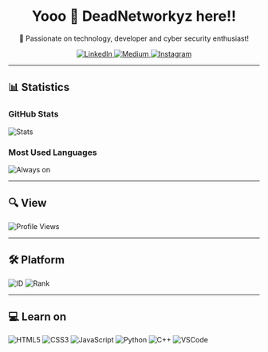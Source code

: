 <div align="center">
  <h1>Yooo 👋 DeadNetworkyz here!!</h1>
  <p>🌟 Passionate on technology, developer and cyber security enthusiast!</p>

  <!-- About me -->
  <p>
    <a href="https://www.linkedin.com/in/ida-bagus-kade-rama-ardana-720376310/" target="_blank"> <img src="https://img.shields.io/badge/LinkedIn-0A66C2?style=for-the-badge&logo=linkedin&logoColor=white" alt="LinkedIn"/> </a>
    <a href="https://medium.com/@idaramaardana" target="_blank"> <img src="https://img.shields.io/badge/Medium-12100E?style=for-the-badge&logo=medium&logoColor=white" alt="Medium"/> </a>
    <a href="https://instagram.com/DeadNetworkyz" target="_blank"> <img src="https://img.shields.io/badge/Instagram-E4405F?style=for-the-badge&logo=instagram&logoColor=white" alt="Instagram"/> </a>
  </p>
</div>

---

## 📊 Statistics

### GitHub Stats
![Stats](https://github-readme-stats.vercel.app/api?username=IdaRamaArdana&show_icons=true&theme=radical)

### Most Used Languages
![Always on](https://github-readme-stats.vercel.app/api/top-langs/?username=IdaRamaArdana&layout=compact&theme=radical)

---

## 🔍 View

<p>
  <img src="https://komarev.com/ghpvc/?username=DeadNetworkyz&label=Profile%20Views&color=0e75b6&style=flat" alt="Profile Views" />
</p>

---

## 🛠️ Platform

<p>
  <img src="https://img.shields.io/badge/ID-35434B?style=flat-square&logo=bitcoin&logoColor=white" alt="ID" />
  <img src="https://img.shields.io/badge/Rank-Amateur%20ScriptKiddie-red?style=flat-square" alt="Rank" />
</p>

---

## 💻 Learn on

<p>
  <img src="https://img.shields.io/badge/HTML5-E34F26?style=for-the-badge&logo=html5&logoColor=white" alt="HTML5"/>
  <img src="https://img.shields.io/badge/CSS3-1572B6?style=for-the-badge&logo=css3&logoColor=white" alt="CSS3"/>
  <img src="https://img.shields.io/badge/JavaScript-F7DF1E?style=for-the-badge&logo=javascript&logoColor=black" alt="JavaScript"/>
  <img src="https://img.shields.io/badge/Python-3776AB?style=for-the-badge&logo=python&logoColor=white" alt="Python"/>
  <img src="https://img.shields.io/badge/C++-00599C?style=for-the-badge&logo=cplusplus&logoColor=white" alt="C++"/>
  <img src="https://img.shields.io/badge/Visual%20Studio%20Code-0078D4?style=for-the-badge&logo=visual-studio-code&logoColor=white" alt="VSCode"/>
</p>
